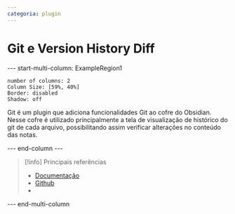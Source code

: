 ```yaml
---
categoria: plugin
---
```

# Git e Version History Diff

--- start-multi-column: ExampleRegion1  
```column-settings  
number of columns: 2
Column Size: [59%, 40%]
Border: disabled
Shadow: off
```

Git é um plugin que adiciona funcionalidades Git ao cofre do Obsidian. Nesse cofre é utilizado principalmente a tela de visualização de histórico do git de cada arquivo, possibilitando assim verificar alterações no conteúdo das notas.

--- end-column ---

> [!info] Principais referências
> - [Documentação]()
>- [Github]()
>- 

--- end-multi-column